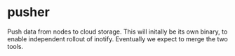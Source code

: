 # pusher
Push data from nodes to cloud storage.  This will initally be its own binary, to
enable independent rollout of inotify. Eventually we expect to merge the two
tools.
